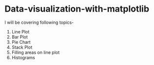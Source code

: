 # Data-visualization-with-matplotlib
 I will be covering following topics-
 1. Line Plot
 2. Bar Plot
 3. Pie Chart
 4. Stack Plot
 5. Filling areas on line plot
 6. Histograms

